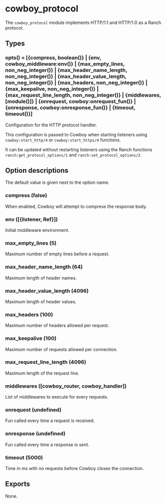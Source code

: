 cowboy_protocol
===============

The `cowboy_protocol` module implements HTTP/1.1 and HTTP/1.0  as a 
Ranch protocol.

Types
-----

### opts() = [{compress, boolean()} | {env, cowboy_middleware:env()} | {max_empty_lines, non_neg_integer()} | {max_header_name_length, non_neg_integer()} | {max_header_value_length, non_neg_integer()} | {max_headers, non_neg_integer()} | {max_keepalive, non_neg_integer()} | {max_request_line_length, non_neg_integer()} | {middlewares, [module()]} | {onrequest, cowboy:onrequest_fun()} | {onresponse, cowboy:onresponse_fun()} | {timeout, timeout()}]

Configuration for the HTTP protocol handler.

This configuration is passed to Cowboy when starting listeners using 
`cowboy:start_http/4` or `cowboy:start_https/4` functions.

It can be updated without restarting listeners using the Ranch 
functions `ranch:get_protocol_options/1` and 
`ranch:set_protocol_options/2`.

Option descriptions
-------------------

The default value is given next to the option name.

### compress (false)

When enabled, Cowboy will attempt to compress the response body.

### env ([{listener, Ref}])

Initial middleware environment.

### max_empty_lines (5)

Maximum number of empty lines before a request.

### max_header_name_length (64)

Maximum length of header names.

### max_header_value_length (4096)

Maximum length of header values.

### max_headers (100)

Maximum number of headers allowed per request.

### max_keepalive (100)

Maximum number of requests allowed per connection.

### max_request_line_length (4096)

Maximum length of the request line.

### middlewares ([cowboy_router, cowboy_handler])

List of middlewares to execute for every requests.

### onrequest (undefined)

Fun called every time a request is received.

### onresponse (undefined)

Fun called every time a response is sent.

### timeout (5000)

Time in ms with no requests before Cowboy closes the connection.

Exports
-------

None.
